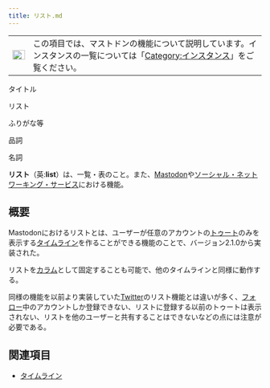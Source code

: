 ```yaml
---
title: リスト.md
---
```

<div>

<div>

|                                                                                                                                                                                                                                                                                                                                                 |                                                                                                                                                                                                                                                     |
|-------------------------------------------------------------------------------------------------------------------------------------------------------------------------------------------------------------------------------------------------------------------------------------------------------------------------------------------------|-----------------------------------------------------------------------------------------------------------------------------------------------------------------------------------------------------------------------------------------------------|
| [<img src="/images/thumb/5/5f/Disambig_gray.svg/25px-Disambig_gray.svg.png" srcset="/images/thumb/5/5f/Disambig_gray.svg/38px-Disambig_gray.svg.png 1.5x, /images/thumb/5/5f/Disambig_gray.svg/50px-Disambig_gray.svg.png 2x" width="25" height="19" alt="曖昧さ回避" />](/%E3%83%95%E3%82%A1%E3%82%A4%E3%83%AB:Disambig_gray.svg "曖昧さ回避") | この項目では、マストドンの機能について説明しています。インスタンスの一覧については「[Category:インスタンス](/%E3%82%AB%E3%83%86%E3%82%B4%E3%83%AA:%E3%82%A4%E3%83%B3%E3%82%B9%E3%82%BF%E3%83%B3%E3%82%B9 "カテゴリ:インスタンス")」をご覧ください。 |

</div>

タイトル

</div>

リスト

ふりがな等

品詞

名詞

  
**リスト**（英:**list**）は、一覧・表のこと。また、[Mastodon](/Mastodon "Mastodon")や[ソーシャル・ネットワーキング・サービス](/%E3%82%BD%E3%83%BC%E3%82%B7%E3%83%A3%E3%83%AB%E3%83%BB%E3%83%8D%E3%83%83%E3%83%88%E3%83%AF%E3%83%BC%E3%82%AD%E3%83%B3%E3%82%B0%E3%83%BB%E3%82%B5%E3%83%BC%E3%83%93%E3%82%B9 "ソーシャル・ネットワーキング・サービス")における機能。

## 概要

Mastodonにおけるリストとは、ユーザーが任意のアカウントの[トゥート](/%E3%83%88%E3%82%A5%E3%83%BC%E3%83%88 "トゥート")のみを表示する[タイムライン](/%E3%82%BF%E3%82%A4%E3%83%A0%E3%83%A9%E3%82%A4%E3%83%B3 "タイムライン")を作ることができる機能のことで、バージョン2.1.0から実装された。

リストを[カラム](/%E3%82%AB%E3%83%A9%E3%83%A0 "カラム")として固定することも可能で、他のタイムラインと同様に動作する。

同様の機能を以前より実装していた[Twitter](/Twitter "Twitter")のリスト機能とは違いが多く、[フォロー](/%E3%83%95%E3%82%A9%E3%83%AD%E3%83%BC "フォロー")中のアカウントしか登録できない、リストに登録する以前のトゥートは表示されない、リストを他のユーザーと共有することはできないなどの点には注意が必要である。

## 関連項目

-   [タイムライン](/%E3%82%BF%E3%82%A4%E3%83%A0%E3%83%A9%E3%82%A4%E3%83%B3 "タイムライン")
